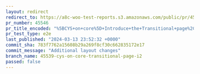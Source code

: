 ```yaml
---
layout: redirect
redirect_to: https://a8c-woo-test-reports.s3.amazonaws.com/public/pr/45546/e2e/index.html
pr_number: 45546
pr_title_encoded: "%5BCYS+on+core%5D+Introduce+the+Transitional+page%2C+i2"
pr_test_type: e2e
last_published: "2024-03-13 23:52:32 +0000"
commit_sha: 783f7762a15608b29a269f8cf30c662835172e17
commit_message: "Additional layout changes"
branch_name: 45539-cys-on-core-transitional-page-i2
passed: false
---
```

